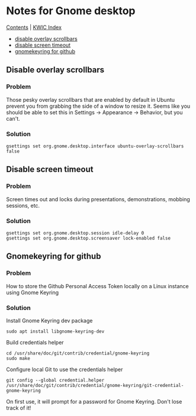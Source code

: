 # Notes for Gnome desktop

[Contents](contents.md) | [KWIC Index](kwic-index.md)

* [disable overlay scrollbars](#disable-overlay-scrollbars)
* [disable screen timeout](#disable-screen-timeout)
* [gnomekeyring for github](#gnomekeyring-for-github)


## Disable overlay scrollbars

### Problem

Those pesky overlay scrollbars that are enabled by default in Ubuntu prevent you from grabbing the side of a window to resize it. Seems like you should be able to set this in Settings -> Appearance -> Behavior, but you can't.

### Solution

```shell
gsettings set org.gnome.desktop.interface ubuntu-overlay-scrollbars false
```

## Disable screen timeout

### Problem 

Screen times out and locks during presentations, demonstrations, mobbing sessions, etc.

### Solution 

```shell 
gsettings set org.gnome.desktop.session idle-delay 0
gsettings set org.gnome.desktop.screensaver lock-enabled false
```

## Gnomekeyring for github

### Problem

How to store the Github Personal Access Token locally on a Linux instance using Gnome Keyring

### Solution

Install Gnome Keyring dev package

```shell
sudo apt install libgnome-keyring-dev
```

Build credentials helper

```shell
cd /usr/share/doc/git/contrib/credential/gnome-keyring
sudo make
```

Configure local Git to use the credentials helper

```shell
git config --global credential.helper /usr/share/doc/git/contrib/credential/gnome-keyring/git-credential-gnome-keyring
```

On first use, it will prompt for a password for Gnome Keyring. Don't lose track of it!

